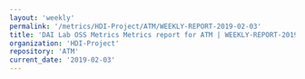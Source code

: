 ```yaml
---
layout: 'weekly'
permalink: '/metrics/HDI-Project/ATM/WEEKLY-REPORT-2019-02-03'
title: 'DAI Lab OSS Metrics Metrics report for ATM | WEEKLY-REPORT-2019-02-03'
organization: 'HDI-Project'
repository: 'ATM'
current_date: '2019-02-03'
---
```

